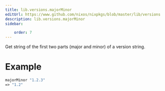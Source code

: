 ```yaml
---
title: lib.versions.majorMinor
editUrl: https://www.github.com/nixos/nixpkgs/blob/master/lib/versions.nix#L67C16
description: lib.versions.majorMinor
sidebar:

    order: 7
---
```


Get string of the first two parts (major and minor)
of a version string.

# Example

```nix
majorMinor "1.2.3"
=> "1.2"
```



